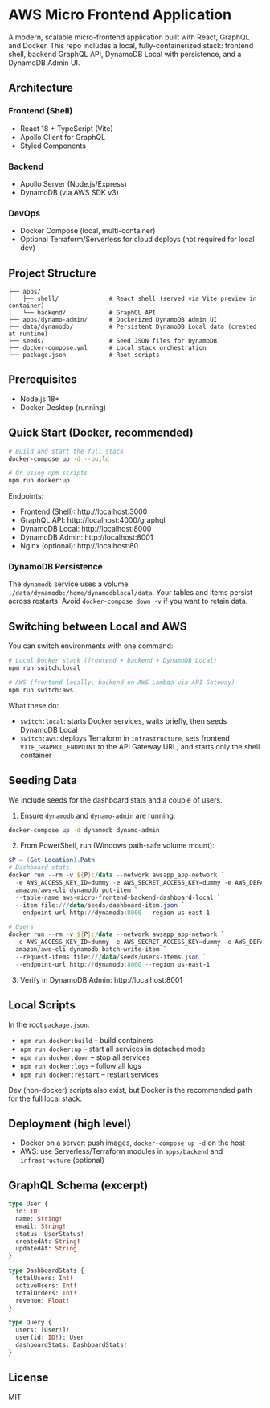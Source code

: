 # AWS Micro Frontend Application

A modern, scalable micro-frontend application built with React, GraphQL and Docker. This repo includes a local, fully-containerized stack: frontend shell, backend GraphQL API, DynamoDB Local with persistence, and a DynamoDB Admin UI.

## Architecture

### Frontend (Shell)
- React 18 + TypeScript (Vite)
- Apollo Client for GraphQL
- Styled Components

### Backend
- Apollo Server (Node.js/Express)
- DynamoDB (via AWS SDK v3)

### DevOps
- Docker Compose (local, multi-container)
- Optional Terraform/Serverless for cloud deploys (not required for local dev)

## Project Structure

```
├── apps/
│   ├── shell/              # React shell (served via Vite preview in container)
│   └── backend/            # GraphQL API
├── apps/dynamo-admin/      # Dockerized DynamoDB Admin UI
├── data/dynamodb/          # Persistent DynamoDB Local data (created at runtime)
├── seeds/                  # Seed JSON files for DynamoDB
├── docker-compose.yml      # Local stack orchestration
└── package.json            # Root scripts
```

## Prerequisites

- Node.js 18+
- Docker Desktop (running)

## Quick Start (Docker, recommended)

```bash
# Build and start the full stack
docker-compose up -d --build

# Or using npm scripts
npm run docker:up
```

Endpoints:
- Frontend (Shell): http://localhost:3000
- GraphQL API: http://localhost:4000/graphql
- DynamoDB Local: http://localhost:8000
- DynamoDB Admin: http://localhost:8001
- Nginx (optional): http://localhost:80

### DynamoDB Persistence
The `dynamodb` service uses a volume: `./data/dynamodb:/home/dynamodblocal/data`. Your tables and items persist across restarts. Avoid `docker-compose down -v` if you want to retain data.

## Switching between Local and AWS

You can switch environments with one command:

```bash
# Local Docker stack (frontend + backend + DynamoDB Local)
npm run switch:local

# AWS (frontend locally, backend on AWS Lambda via API Gateway)
npm run switch:aws
```

What these do:
- `switch:local`: starts Docker services, waits briefly, then seeds DynamoDB Local
- `switch:aws`: deploys Terraform in `infrastructure`, sets frontend `VITE_GRAPHQL_ENDPOINT` to the API Gateway URL, and starts only the shell container

## Seeding Data

We include seeds for the dashboard stats and a couple of users.

1) Ensure `dynamodb` and `dynamo-admin` are running:
```bash
docker-compose up -d dynamodb dynamo-admin
```

2) From PowerShell, run (Windows path-safe volume mount):
```powershell
$P = (Get-Location).Path
# Dashboard stats
docker run --rm -v ${P}:/data --network awsapp_app-network `
  -e AWS_ACCESS_KEY_ID=dummy -e AWS_SECRET_ACCESS_KEY=dummy -e AWS_DEFAULT_REGION=us-east-1 `
  amazon/aws-cli dynamodb put-item `
  --table-name aws-micro-frontend-backend-dashboard-local `
  --item file:///data/seeds/dashboard-item.json `
  --endpoint-url http://dynamodb:8000 --region us-east-1

# Users
docker run --rm -v ${P}:/data --network awsapp_app-network `
  -e AWS_ACCESS_KEY_ID=dummy -e AWS_SECRET_ACCESS_KEY=dummy -e AWS_DEFAULT_REGION=us-east-1 `
  amazon/aws-cli dynamodb batch-write-item `
  --request-items file:///data/seeds/users-items.json `
  --endpoint-url http://dynamodb:8000 --region us-east-1
```

3) Verify in DynamoDB Admin: http://localhost:8001

## Local Scripts

In the root `package.json`:
- `npm run docker:build` – build containers
- `npm run docker:up` – start all services in detached mode
- `npm run docker:down` – stop all services
- `npm run docker:logs` – follow all logs
- `npm run docker:restart` – restart services

Dev (non-docker) scripts also exist, but Docker is the recommended path for the full local stack.

## Deployment (high level)
- Docker on a server: push images, `docker-compose up -d` on the host
- AWS: use Serverless/Terraform modules in `apps/backend` and `infrastructure` (optional)

## GraphQL Schema (excerpt)
```graphql
type User {
  id: ID!
  name: String!
  email: String!
  status: UserStatus!
  createdAt: String!
  updatedAt: String
}

type DashboardStats {
  totalUsers: Int!
  activeUsers: Int!
  totalOrders: Int!
  revenue: Float!
}

type Query {
  users: [User!]!
  user(id: ID!): User
  dashboardStats: DashboardStats!
}
```

## License
MIT
